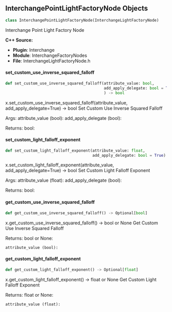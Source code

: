 ## InterchangePointLightFactoryNode Objects

```python
class InterchangePointLightFactoryNode(InterchangeLightFactoryNode)
```

Interchange Point Light Factory Node

**C++ Source:**

- **Plugin**: Interchange
- **Module**: InterchangeFactoryNodes
- **File**: InterchangeLightFactoryNode.h

<a id="unreal.InterchangePointLightFactoryNode.set_custom_use_inverse_squared_falloff"></a>

#### set_custom_use_inverse_squared_falloff

```python
def set_custom_use_inverse_squared_falloff(attribute_value: bool,
                                           add_apply_delegate: bool = True
                                           ) -> bool
```

x.set_custom_use_inverse_squared_falloff(attribute_value, add_apply_delegate=True) -> bool
Set Custom Use Inverse Squared Falloff

Args:
    attribute_value (bool): 
    add_apply_delegate (bool): 

Returns:
    bool:

<a id="unreal.InterchangePointLightFactoryNode.set_custom_light_falloff_exponent"></a>

#### set_custom_light_falloff_exponent

```python
def set_custom_light_falloff_exponent(attribute_value: float,
                                      add_apply_delegate: bool = True) -> bool
```

x.set_custom_light_falloff_exponent(attribute_value, add_apply_delegate=True) -> bool
Set Custom Light Falloff Exponent

Args:
    attribute_value (float): 
    add_apply_delegate (bool): 

Returns:
    bool:

<a id="unreal.InterchangePointLightFactoryNode.get_custom_use_inverse_squared_falloff"></a>

#### get_custom_use_inverse_squared_falloff

```python
def get_custom_use_inverse_squared_falloff() -> Optional[bool]
```

x.get_custom_use_inverse_squared_falloff() -> bool or None
Get Custom Use Inverse Squared Falloff

Returns:
    bool or None: 

    attribute_value (bool):

<a id="unreal.InterchangePointLightFactoryNode.get_custom_light_falloff_exponent"></a>

#### get_custom_light_falloff_exponent

```python
def get_custom_light_falloff_exponent() -> Optional[float]
```

x.get_custom_light_falloff_exponent() -> float or None
Get Custom Light Falloff Exponent

Returns:
    float or None: 

    attribute_value (float):

<a id="unreal.InterchangeSpotLightFactoryNode"></a>